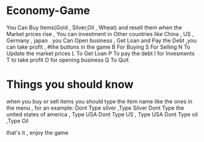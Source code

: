 # Economy-Game
You Can Buy Items(Gold , Silver,Oil , Wheat) and resell them when the Market prices rise , You can investment in Other countries like China , US , Germany , japan . you Can Open business , Get Loan and Pay the Debt ,you can take profit , 
#the buttons in the game
B For Buying
S For Selling
N To Update the market prices
L To Get Loan
P To pay the debt
I for Invesments
T to take profit
O for opening business
Q To Quit

# Things you should know
when you buy or sell items you should type the item name like the ones in the menu , for an example:
Dont Type silver ,Type Silver
Dont Type the united states of america , Type USA
Dont Type US , Type USA
Dont Type oil ,Type Oil


that's it , enjoy the game
